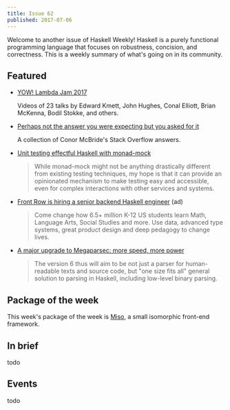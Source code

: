 ```yaml
---
title: Issue 62
published: 2017-07-06
---
```


Welcome to another issue of Haskell Weekly!
Haskell is a purely functional programming language that focuses on robustness, concision, and correctness.
This is a weekly summary of what's going on in its community.

## Featured

-   [YOW! Lambda Jam 2017](https://www.youtube.com/playlist?list=PLIpl4GKFQR6dqCNb2J0eQFR21Lwnk4I86)

    Videos of 23 talks by Edward Kmett, John Hughes, Conal Elliott, Brian McKenna, Bodil Stokke, and others.

-   [Perhaps not the answer you were expecting but you asked for it](https://personal.cis.strath.ac.uk/conor.mcbride/so-pigworker.pdf)

    A collection of Conor McBride's Stack Overflow answers.

-   [Unit testing effectful Haskell with monad-mock](https://lexi-lambda.github.io/blog/2017/06/29/unit-testing-effectful-haskell-with-monad-mock/)

    > While monad-mock might not be anything drastically different from existing testing techniques, my hope is that it can provide an opinionated mechanism to make testing easy and accessible, even for complex interactions with other services and systems.

-   [Front Row is hiring a senior backend Haskell engineer](https://frontrow.workable.com/j/463B843754) (ad)

    > Come change how 6.5+ million K-12 US students learn Math, Language Arts, Social Studies and more. Use data, advanced type systems, great product design and deep pedagogy to change lives.

-   [A major upgrade to Megaparsec: more speed, more power](https://markkarpov.com/post/megaparsec-more-speed-more-power.html)

    > The version 6 thus will aim to be not just a parser for human-readable texts and source code, but "one size fits all" general solution to parsing in Haskell, including low-level binary parsing.

## Package of the week

This week's package of the week is [Miso](https://hackage.haskell.org/package/miso-0.1.2.0),
a small isomorphic front-end framework.

## In brief

todo

## Events

todo

